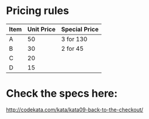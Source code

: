 Pricing rules
=====================

| Item  |  Unit Price | Special Price | 
| ----- | ----------- | ------------- |
|   A   |  50         | 3 for 130     |
|   B   |  30         | 2 for 45      |
|   C   |  20         |               |
|   D   |  15         |               |

Check the specs here:
=====================

http://codekata.com/kata/kata09-back-to-the-checkout/
